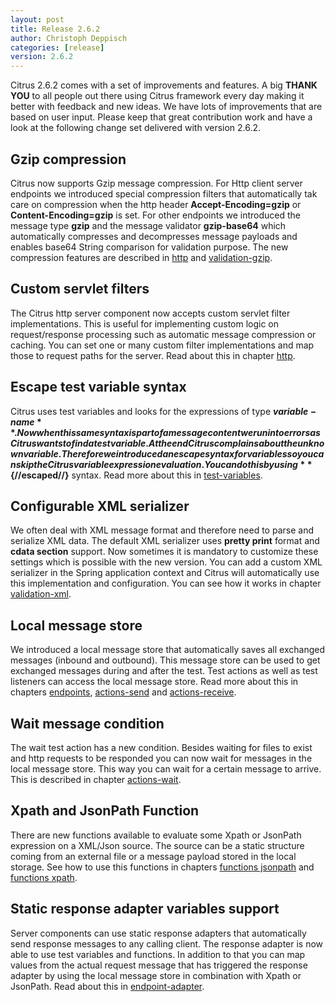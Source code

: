 ```yaml
---
layout: post
title: Release 2.6.2
author: Christoph Deppisch
categories: [release]
version: 2.6.2
---
```


Citrus 2.6.2 comes with a set of improvements and features. A big **THANK YOU** to all people out there using Citrus framework every day making it better with
feedback and new ideas. We have lots of improvements that are based on user input. Please keep that great contribution work and have a look at 
the following change set delivered with version 2.6.2.

## Gzip compression

Citrus now supports Gzip message compression. For Http client server endpoints we introduced special compression filters that automatically tak care on compression
when the http header **Accept-Encoding=gzip** or **Content-Encoding=gzip** is set. For other endpoints we introduced the message type **gzip** and the message validator
**gzip-base64** which automatically compresses and decompresses message payloads and enables base64 String comparison for validation purpose. The new compression features are
described in [http](/reference/html/http.html#http-gzip-compression) and [validation-gzip](/reference/html/validation-gzip.html#gzip-message-validation).

## Custom servlet filters

The Citrus http server component now accepts custom servlet filter implementations. This is useful for implementing custom logic on request/response processing such as
automatic message compression or caching. You can set one or many custom filter implementations and map those to request paths for the server. Read about this in chapter [http](/reference/html/http.html).

## Escape test variable syntax

Citrus uses test variables and looks for the expressions of type **${variable-name}**. Now when this same syntax is part of a message content we run into errors as Citrus
wants to find a test variable. At the end Citrus complains about the unknown variable. Therefore we introduced an escape syntax for variables so you can skip the Citrus variable expression evaluation.
You can do this by using **${//escaped//}** syntax. Read more about this in [test-variables](/reference/html/test-variables.html#escaping-variables-expression).

## Configurable XML serializer

We often deal with XML message format and therefore need to parse and serialize XML data. The default XML serializer uses **pretty print** format and **cdata section** support. Now
sometimes it is mandatory to customize these settings which is possible with the new version. You can add a custom XML serializer in the Spring application context and Citrus will automatically use this
implementation and configuration. You can see how it works in chapter [validation-xml](/reference/html/validation-xml.html#customize-xml-parser-and-serializer).

## Local message store

We introduced a local message store that automatically saves all exchanged messages (inbound and outbound). This message store can be used to get exchanged messages during and after the test.
Test actions as well as test listeners can access the local message store. Read more about this in chapters [endpoints](/reference/html/endpoints.html#local-message-store), [actions-send](/reference/html/actions-send.html) and [actions-receive](/reference/html/actions-receive.html).

## Wait message condition

The wait test action has a new condition. Besides waiting for files to exist and http requests to be responded you can now wait for messages in the local message store. This way you 
can wait for a certain message to arrive. This is described in chapter [actions-wait](/reference/html/actions-wait.html).

## Xpath and JsonPath Function

There are new functions available to evaluate some Xpath or JsonPath expression on a XML/Json source. The source can be a static structure coming from an external file or a message payload stored in the local 
storage. See how to use this functions in chapters [functions jsonpath](/reference/html/functions.html#citrusjsonpath) and [functions xpath](/reference/html/functions.html#citrusxpath).

## Static response adapter variables support

Server components can use static response adapters that automatically send response messages to any calling client. The response adapter is now able to use test variables and functions. In addition to that
you can map values from the actual request message that has triggered the response adapter by using the local message store in combination with Xpath or JsonPath. Read about this in [endpoint-adapter](/reference/html/endpoint-adapter.html).